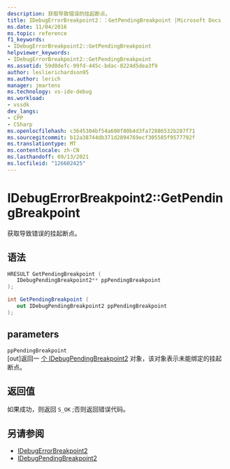 ```yaml
---
description: 获取导致错误的挂起断点。
title: IDebugErrorBreakpoint2：：GetPendingBreakpoint |Microsoft Docs
ms.date: 11/04/2016
ms.topic: reference
f1_keywords:
- IDebugErrorBreakpoint2::GetPendingBreakpoint
helpviewer_keywords:
- IDebugErrorBreakpoint2::GetPendingBreakpoint
ms.assetid: 59d0defc-99fd-445c-bdac-8224d5dea3f9
author: leslierichardson95
ms.author: lerich
manager: jmartens
ms.technology: vs-ide-debug
ms.workload:
- vssdk
dev_langs:
- CPP
- CSharp
ms.openlocfilehash: c3645304bf54a600f80b4d3fa72886532b287f71
ms.sourcegitcommit: b12a38744db371d2894769ecf305585f9577792f
ms.translationtype: MT
ms.contentlocale: zh-CN
ms.lasthandoff: 09/13/2021
ms.locfileid: "126602425"
---
```

# <a name="idebugerrorbreakpoint2getpendingbreakpoint"></a>IDebugErrorBreakpoint2::GetPendingBreakpoint
获取导致错误的挂起断点。

## <a name="syntax"></a>语法

```cpp
HRESULT GetPendingBreakpoint ( 
   IDebugPendingBreakpoint2** ppPendingBreakpoint
);
```

```csharp
int GetPendingBreakpoint ( 
   out IDebugPendingBreakpoint2 ppPendingBreakpoint
);
```

## <a name="parameters"></a>parameters
`ppPendingBreakpoint`\
[out]返回一 [个 IDebugPendingBreakpoint2](../../../extensibility/debugger/reference/idebugpendingbreakpoint2.md) 对象，该对象表示未能绑定的挂起断点。

## <a name="return-value"></a>返回值
 如果成功，则返回 `S_OK` ;否则返回错误代码。

## <a name="see-also"></a>另请参阅
- [IDebugErrorBreakpoint2](../../../extensibility/debugger/reference/idebugerrorbreakpoint2.md)
- [IDebugPendingBreakpoint2](../../../extensibility/debugger/reference/idebugpendingbreakpoint2.md)
